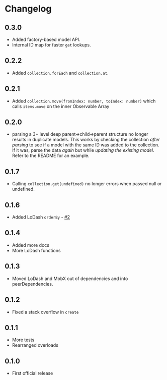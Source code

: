 # Changelog

## 0.3.0

* Added factory-based model API.
* Internal ID map for faster `get` lookups.

## 0.2.2

* Added `collection.forEach` and `collection.at`.

## 0.2.1

* Added `collection.move(fromIndex: number, toIndex: number)` which calls `items.move` on the inner Observable Array

## 0.2.0

* parsing a 3+ level deep parent->child->parent structure no longer results in duplicate models. This works by checking the collection _after parsing_ to see if a model with the same ID was added to the collection. If it was, parse the data _again_ but while _updating the existing model_. Refer to the README for an example.

## 0.1.7

* Calling `collection.get(undefined)` no longer errors when passed null or undefined.

## 0.1.6

* Added LoDash `orderBy` - [#2](https://github.com/jeffijoe/libx/issues/2)

## 0.1.4

* Added more docs
* More LoDash functions

## 0.1.3

* Moved LoDash and MobX out of dependencies and into peerDependencies.

## 0.1.2

* Fixed a stack overflow in `create`

## 0.1.1

* More tests
* Rearranged overloads

## 0.1.0

* First official release
